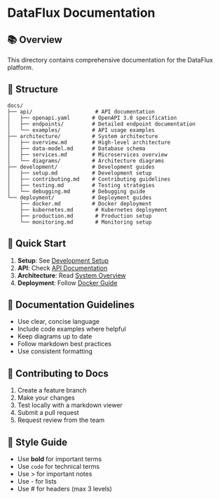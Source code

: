 # DataFlux Documentation

## 📚 Overview

This directory contains comprehensive documentation for the DataFlux platform.

## 📁 Structure

```
docs/
├── api/                    # API documentation
│   ├── openapi.yaml       # OpenAPI 3.0 specification
│   ├── endpoints/         # Detailed endpoint documentation
│   └── examples/          # API usage examples
├── architecture/          # System architecture
│   ├── overview.md        # High-level architecture
│   ├── data-model.md      # Database schema
│   ├── services.md        # Microservices overview
│   └── diagrams/          # Architecture diagrams
├── development/           # Development guides
│   ├── setup.md           # Development setup
│   ├── contributing.md    # Contributing guidelines
│   ├── testing.md         # Testing strategies
│   └── debugging.md       # Debugging guide
└── deployment/            # Deployment guides
    ├── docker.md          # Docker deployment
    ├── kubernetes.md       # Kubernetes deployment
    ├── production.md       # Production setup
    └── monitoring.md       # Monitoring setup
```

## 🚀 Quick Start

1. **Setup**: See [Development Setup](./development/setup.md)
2. **API**: Check [API Documentation](./api/openapi.yaml)
3. **Architecture**: Read [System Overview](./architecture/overview.md)
4. **Deployment**: Follow [Docker Guide](./deployment/docker.md)

## 📖 Documentation Guidelines

- Use clear, concise language
- Include code examples where helpful
- Keep diagrams up to date
- Follow markdown best practices
- Use consistent formatting

## 🔄 Contributing to Docs

1. Create a feature branch
2. Make your changes
3. Test locally with a markdown viewer
4. Submit a pull request
5. Request review from the team

## 📝 Style Guide

- Use **bold** for important terms
- Use `code` for technical terms
- Use > for important notes
- Use - for lists
- Use # for headers (max 3 levels)
